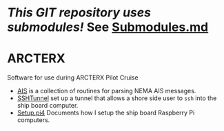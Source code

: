 # *This GIT repository uses submodules!* See [Submodules.md](Submodules.md)

# ARCTERX
Software for use during ARCTERX Pilot Cruise

- [AIS](AIS) is a collection of routines for parsing NEMA AIS messages.
- [SSHTunnel](SSHTunnel) set up a tunnel that allows a shore side user to `ssh` into the ship board computer.
- [Setup.pi4](Setup.pi4) Documents how I setup the ship board Raspberry Pi computers.
